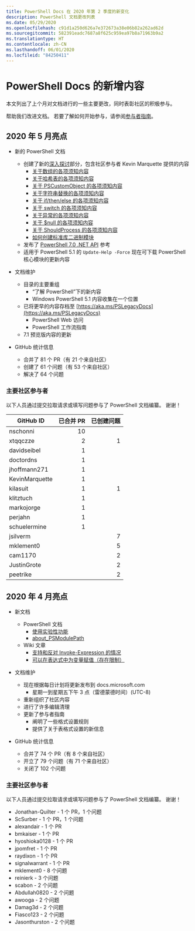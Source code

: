 ```yaml
---
title: PowerShell Docs 在 2020 年第 2 季度的新变化
description: PowerShell 文档更改列表
ms.date: 05/29/2020
ms.openlocfilehash: c91d1a250d626a7e372673a38e06b82a262ad62d
ms.sourcegitcommit: 582391eadc7687a8f625c959ea97b8a71963b9a2
ms.translationtype: HT
ms.contentlocale: zh-CN
ms.lasthandoff: 06/01/2020
ms.locfileid: "84250411"
---
```

# <a name="whats-new-in-powershell-docs"></a>PowerShell Docs 的新增内容

本文列出了上个月对文档进行的一些主要更改，同时表彰社区的积极参与。

帮助我们改进文档。 若要了解如何开始参与，请参阅[参与者指南][contrib]。

## <a name="2020-may-highlights"></a>2020 年 5 月亮点

- 新的 PowerShell 文档
  - 创建了新的[深入探讨](../learn/deep-dives/overview.md)部分，包含社区参与者 Kevin Marquette 提供的内容
    - [关于数组的各项须知内容](../learn/deep-dives/everything-about-arrays.md)
    - [关于哈希表的各项须知内容](../learn/deep-dives/everything-about-hashtable.md)
    - [关于 PSCustomObject 的各项须知内容](../learn/deep-dives/everything-about-pscustomobject.md)
    - [关于字符串替换的各项须知内容](../learn/deep-dives/everything-about-string-substitutions.md)
    - [关于 if/then/else 的各项须知内容](../learn/deep-dives/everything-about-if.md)
    - [关于 switch 的各项须知内容](../learn/deep-dives/everything-about-switch.md)
    - [关于异常的各项须知内容](../learn/deep-dives/everything-about-exceptions.md)
    - [关于 $null 的各项须知内容](../learn/deep-dives/everything-about-null.md)
    - [关于 ShouldProcess 的各项须知内容](../learn/deep-dives/everything-about-shouldprocess.md)
    - [如何创建标准库二进制模块](../dev-cross-plat/create-standard-library-binary-module.md)
  - 发布了 [PowerShell 7.0 .NET API](/dotnet/api/?view=powershellsdk-7.0.0) 参考
  - 适用于 PowerShell 5.1 的 `Update-Help -Force` 现在可下载 PowerShell 核心模块的更新内容
- 文档维护
  - 目录的主要重组
    - “了解 PowerShell”下的新内容
    - Windows PowerShell 5.1 内容收集在一个位置
  - 已将更早的内容存档至 [https://aka.ms/PSLegacyDocs](https://aka.ms/PSLegacyDocs)
    - PowerShell Web 访问
    - PowerShell 工作流指南
  - 7\.1 预览版内容的更新

- GitHub 统计信息
  - 合并了 81 个 PR（有 21 个来自社区）
  - 创建了 61 个问题（有 53 个来自社区）
  - 解决了 64 个问题

### <a name="top-community-contributors"></a>主要社区参与者

以下人员通过提交拉取请求或填写问题参与了 PowerShell 文档编纂。 谢谢！

|   GitHub ID    | 已合并 PR | 已创建问题 |
| -------------- | ---------: | ------------: |
| nschonni       |         10 |               |
| xtqqczze       |          2 |             1 |
| davidseibel    |          1 |               |
| doctordns      |          1 |               |
| jhoffmann271   |          1 |               |
| KevinMarquette |          1 |               |
| kilasuit       |          1 |             1 |
| klitztuch      |          1 |               |
| markojorge     |          1 |               |
| perjahn        |          1 |               |
| schuelermine   |          1 |               |
| jsilverm       |            |             7 |
| mklement0      |            |             5 |
| cam1170        |            |             2 |
| JustinGrote    |            |             2 |
| peetrike       |            |             2 |

## <a name="2020-april-highlights"></a>2020 年 4 月亮点

- 新文档
  - PowerShell 文档
    - [使用实验性功能](/powershell/scripting/whats-new/experimental-features)
    - [about_PSModulePath](/powershell/module/microsoft.powershell.core/about/about_psmodulepath)
  - Wiki 文章
    - [支持和反对 Invoke-Expression 的情况](https://github.com/MicrosoftDocs/PowerShell-Docs/wiki/The-case-for-and-against-Invoke-Expression)
    - [可以在表达式中为变量赋值（存在限制）](https://github.com/MicrosoftDocs/PowerShell-Docs/wiki/Variables-can-be-assigned-values-as-part-of-an-expression-(with-limitations))

- 文档维护
  - 现在根据每日计划将更新发布到 docs.microsoft.com
    - 星期一到星期五下午 3 点（雷德蒙德时间）(UTC-8)
  - 重新组织了社区内容
  - 进行了许多编辑清理
  - 更新了参与者指南
    - 阐明了一些格式设置规则
    - 提供了关于表格式设置的新信息

- GitHub 统计信息
  - 合并了 74 个 PR（有 8 个来自社区）
  - 开立了 79 个问题（有 71 个来自社区）
  - 关闭了 102 个问题

### <a name="top-community-contributors"></a>主要社区参与者

以下人员通过提交拉取请求或填写问题参与了 PowerShell 文档编纂。 谢谢！

- Jonathan-Quilter - 1 个 PR，1 个问题
- ScSurber - 1 个 PR，1 个问题
- alexandair - 1 个 PR
- bmkaiser - 1 个 PR
- hyoshioka0128 - 1 个 PR
- jpomfret - 1 个 PR
- raydixon - 1 个 PR
- signalwarrant - 1 个 PR
- mklement0 - 8 个问题
- reinierk - 3 个问题
- scabon - 2 个问题
- Abdullah0820 - 2 个问题
- awooga - 2 个问题
- Damag3d - 2 个问题
- Fiasco123 - 2 个问题
- Jasonthurston - 2 个问题

<!-- Link references -->
[contrib]: contributing/overview.md
